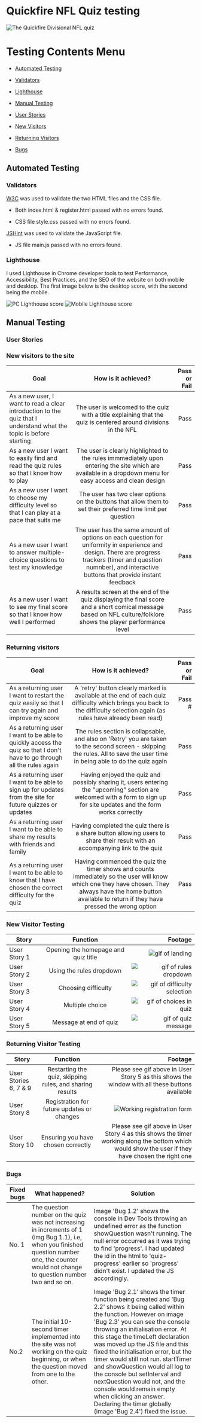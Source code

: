 # Quickfire NFL Quiz testing 

![The Quickfire Divisional NFL quiz](/assets/images/validation/amiresponsive-nfl.png)

# Testing Contents Menu 

* [Automated Testing](#automated-testing)

* [Validators](#validators)

* [Lighthouse](#lighthouse)

* [Manual Testing](#manual-testing)

* [User Stories](#user-stories)

* [New Visitors](#new-visitors-to-the-site)

* [Returning Visitors](#returning-visitors)

* [Bugs](#bugs)

## Automated Testing 

### Validators 

[W3C](https://validator.w3.org/) was used to validate the two HTML files and the CSS file. 

* Both index.html & register.html passed with no errors found. 

* CSS file style.css passed with no errors found. 

[JSHint](https://jshint.com/) was used to validate the JavaScript file. 

* JS file main.js passed with no errors found. 

### Lighthouse 

I used Lighthouse in Chrome developer tools to test Performance, Accessibility, Best Practices, and the SEO of the website on both mobile and desktop. The first image below is the desktop score, with the second being the mobile. 

![PC Lighthouse score](/assets/images/validation/lighthouse-pc-report.png)
![Mobile Lighthouse score](/assets/images/validation/lighthouse-mobile-report.png)

## Manual Testing

### User Stories 

### New visitors to the site 

| Goal | How is it achieved? | Pass or Fail | 
| --- | :---: | ---: |
| As a new user, I want to read a clear introduction to the quiz that I understand what the topic is before starting | The user is welcomed to the quiz with a title explaining that the quiz is centered around divisions in the NFL | Pass 
| As a new user I want to easily find and read the quiz rules so that I know how to play | The user is clearly highlighted to the rules immmediately upon entering the site which are available in a dropdown menu for easy access and clean design | Pass
| As a new user I want to choose my difficulty level so that I can play at a pace that suits me | The user has two clear options on the buttons that allow them to set their preferred time limit per question | Pass 
| As a new user I want to answer multiple-choice questions to test my knowledge | The user has the same amount of options on each question for uniformity in experience and design. There are progress trackers (timer and question numnber), and interactive buttons that provide instant feedback | Pass 
| As a new user I want to see my final score so that I know how well I performed | A results screen at the end of the quiz displaying the final score and a short comical message based on NFL culture/folklore shows the player performance level | Pass 

### Returning visitors 

| Goal | How is it achieved? | Pass or Fail | 
| --- | :---: | ---: |
| As a returning user I want to restart the quiz easily so that I can try again and improve my score | A 'retry' button clearly marked is available at the end of each quiz difficulty which brings you back to the difficulty selection again (as rules have already been read) | Pass #
| As a returning user I want to be able to quickly access the quiz so that I don't have to go through all the rules again | The rules section is collapsable, and also on 'Retry' you are taken to the second screen - skipping the rules. All to save the user time in being able to do the quiz again | Pass 
| As a returning user I want to be able to sign up for updates from the site for future quizzes or updates | Having enjoyed the quiz and possibly sharing it, users entering the "upcoming" section are welcomed with a form to sign up for site updates and the form works correctly | Pass 
| As a returning user I want to be able to share my results with friends and family | Having completed the quiz there is a share button allowing users to share their result with an accompanying link to the quiz | Pass 
| As a returning user I want to be able to know that I have chosen the correct difficulty for the quiz | Having commenced the quiz the timer shows and counts immediately so the user will know which one they have chosen. They always have the home button available to return if they have pressed the wrong option | Pass 

### New Visitor Testing 
| Story | Function | Footage | 
| --- | :---: | ---: | 
| User Story 1 | Opening the homepage and quiz title | ![gif of landing](/assets/images/features/intro-quiz.gif)
| User Story 2 | Using the rules dropdown | ![gif of rules dropdown](/assets/images/features/rules-drop.gif) 
| User Story 3 | Choosing difficulty | ![gif of difficulty selection](/assets/images/features/choose-diff.gif)
| User Story 4 | Multiple choice | ![gif of choices in quiz](/assets/images/features/quiz-choices.gif)
| User Story 5 | Message at end of quiz | ![gif of quiz message](/assets/images/features/message-share-retry.gif)

### Returning Visitor Testing
| Story | Function | Footage | 
| --- | :---: | ---: | 
| User Stories 6, 7 & 9 | Restarting the quiz, skipping rules, and sharing results | Please see gif above in User Story 5 as this shows the window with all these buttons available 
| User Story 8 | Registration for future updates or changes | ![Working registration form](/assets/images/features/reg-form-working.gif)
| User Story 10 | Ensuring you have chosen correctly | Please see gif above in User Story 4 as this shows the timer working along the bottom which would show the user if they have chosen the right one

### Bugs

 Fixed bugs | What happened? | Solution 
-- | -- | -- |
No. 1 | The question number on the quiz was not increasing in increments of 1 (img Bug 1.1), i.e, when you finished question number one, the counter would not change to question number two and so on.| Image 'Bug 1.2' shows the console in Dev Tools throwing an undefined error as the function showQuestion wasn't running. The null error occurred as it was trying to find 'progress'. I had updated the id in the html to 'quiz-progress' earlier so 'progress' didn't exist. I updated the JS accordingly. 
No.2 | The initial 10-second timer implemented into the site was not working on the quiz beginning, or when the question moved from one to the other. | Image 'Bug 2.1' shows the timer function being created and 'Bug 2.2' shows it being called within the function. However on image 'Bug 2.3' you can see the console throwing an initialisation error. At this stage the timeLeft declaration was moved up the JS file and this fixed the initialisation error, but the timer would still not run. startTimer and showQuestion would all log to the console but setInterval and nextQuestion would not, and the console would remain empty when clicking an answer. Declaring the timer globally (image 'Bug 2.4') fixed the issue. 